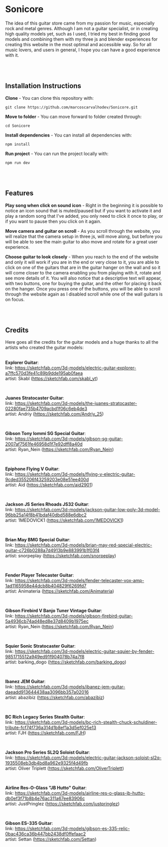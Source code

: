 # Sonicore

The idea of this guitar store came from my passion for music, especially rock and metal genres. Although I am not a guitar specialist, or in creating high quality models yet, such as I used, I tried my best in finding good models and combining them with my three js and blender experiences for creating this website in the most optimal and accessible way. So for all music lovers, and users in general, I hope you can have a good experience with it.

<br>
<br>

## Installation Instructions

**Clone** - You can clone this repository with:

```
git clone https://github.com/marcoscarvalhodev/Sonicore.git
```

**Move to folder** - You can move forward to folder created through:
```
cd Sonicore
```

**Install dependencies** - You can install all dependencies with:
```
npm install
```
**Run project** - You can run the project locally with:
```
npm run dev
```

<br>
<br>

## Features

**Play song when click on sound icon** - Right in the beginning it is possible to notice an icon sound that is muted/paused but if you want to activate it and play a random song that I've added, you only need to click it once to play, or if you want to pause then you click on it again.

**Move camera and guitar on scroll** - As you scroll through the website, you will realize that the camera setup in three js, will move along, but before you will be able to see the main guitar to also move and rotate for a great user experience.

**Choose guitar to look closely** - When you reach to the end of the website and only it will work if you are in the end or very close to it, you are able to click on one of the guitars that are in the guitar hanger on the wall and so it will come closer to the camera enabling you from playing with it, rotate and see more details of it. You will also notice that a descriptive text will appear, with two buttons, one for buying the guitar, and the other for placing it back on the hanger. Once you press one of the buttons, you will be able to scroll through the website again as I disabled scroll while one of the wall guitars is on focus.

<br>
<br>

## Credits

Here goes all the credits for the guitar models and a huge thanks to all the artists who created the guitar models:
<br><br>

**Explorer Guitar**: <br>
link: https://sketchfab.com/3d-models/electric-guitar-explorer-a7ffc570d3fe41c89b9dde195ab0faea
<br>
artist: Skabl (https://sketchfab.com/skabl_yt)

<br>

**Juanes Stratocaster Guitar**: <br>
link: https://sketchfab.com/3d-models/the-juanes-stratocaster-02280fae735b4709acbd1f06c6eb4de3
<br>
artist: Andriy (https://sketchfab.com/Andriy_25)

<br>

**Gibson Tony Iommi SG Special Guitar**: <br>
link: https://sketchfab.com/3d-models/gibson-sg-guitar-2007af7561fe46958d1f7e92dff8a40d
<br>
artist: Ryan_Nein (https://sketchfab.com/Ryan_Nein)

<br>

**Epiphone Flying V Guitar**: <br>
link: https://sketchfab.com/3d-models/flying-v-electric-guitar-9cded355206f43259203e08e51ee400d
<br>
artist: Aid (https://sketchfab.com/aid2901)

<br>

**Jackson JS Series Rhoads JS32 Guitar**: <br>
link: https://sketchfab.com/3d-models/jackson-guitar-low-poly-3d-model-96bb25a14f8b41bdaf40dbd588e6dbc2
<br>
artist: 1MEDOVICK1 (https://sketchfab.com/1MEDOVICK1)

<br>

**Brian May BMG Special Guitar**: <br>
link: https://sketchfab.com/3d-models/brian-may-red-special-electric-guitar-c726b0288a7d4913b9e883991b1f03f4
<br>
artist: snorpeplay (https://sketchfab.com/snorpeplay)

<br>

**Fender Player Telecaster Guitar**: <br>
link: https://sketchfab.com/3d-models/fender-telecaster-vox-amp-1ad1165958e44dcb8b404829f6269fd7
<br>
artist: Animateria (https://sketchfab.com/Animateria)

<br>

**Gibson Firebird V Banjo Tuner Vintage Guitar**: <br>
link: https://sketchfab.com/3d-models/gibson-firebird-guitar-5a4936cb74ad48ed8e37d8409b1975ec
<br>
artist: Ryan_Nein (https://sketchfab.com/Ryan_Nein)

<br>

**Squier Sonic Stratocaster Guitar**: <br>
link: https://sketchfab.com/3d-models/electric-guitar-squier-by-fender-9851715512a949ed91f904078b74a7f8
<br>
artist: barking_dogo (https://sketchfab.com/barking_dogo)

<br>

**Ibanez JEM Guitar**: <br>
link: https://sketchfab.com/3d-models/ibanez-jem-guitar-daeadd913644438aa3096bb357a02016
<br>
artist: abazibiz (https://sketchfab.com/abazibiz)

<br>

**BC Rich Legacy Series Stealth Guitar**: <br>
link: https://sketchfab.com/3d-models/bc-rich-stealth-chuck-schuldiner-tribute-fcf74f736a314d1b8ef1a3d5ef025e13
<br>
artist: FJH (https://sketchfab.com/FJH)

<br>

**Jackson Pro Series SL2Q Soloist Guitar**: <br>
link: https://sketchfab.com/3d-models/electric-guitar-jackson-soloist-sl2q-1935508eb3db4bd8a962e9325f4d49fb
<br>
artist: Oliver Triplett (https://sketchfab.com/OliverTriplett)

<br>

**Airline Res-O-Glass "JB Hutto" Guitar**: <br>
link: https://sketchfab.com/3d-models/airline-res-o-glass-jb-hutto-db0ef3f71b8b4e76ac311a67ee83906c
<br>
artist: JustPringlez (https://sketchfab.com/justpringlez)

<br>

**Gibson ES-335 Guitar**: <br>
link: https://sketchfab.com/3d-models/gibson-es-335-relic-0bac436ca36b447bb2438df0ffefaac2
<br>
artist: Settan (https://sketchfab.com/Settan)
